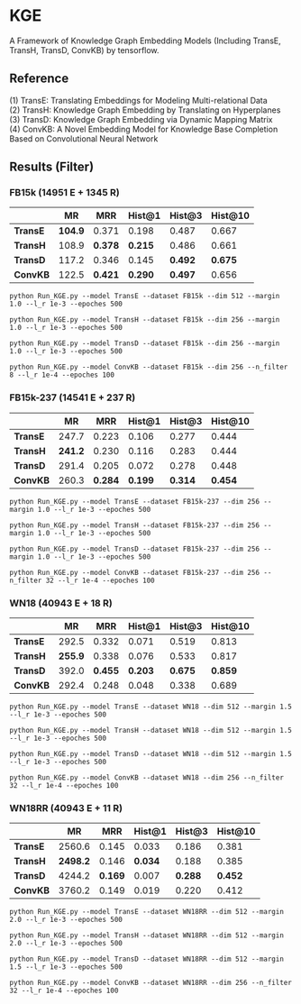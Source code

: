 # KGE
A Framework of Knowledge Graph Embedding Models (Including TransE, TransH, TransD, ConvKB) by tensorflow.

## Reference
(1) TransE: Translating Embeddings for Modeling Multi-relational Data   
(2) TransH: Knowledge Graph Embedding by Translating on Hyperplanes  
(3) TransD: Knowledge Graph Embedding via Dynamic Mapping Matrix  
(4) ConvKB: A Novel Embedding Model for Knowledge Base Completion Based on Convolutional Neural Network  

## Results (Filter)      
### FB15k (14951 E + 1345 R)
|            | **MR** | **MRR** |**Hist@1**|**Hist@3**|**Hist@10**|
|     --     |   --   |    --   |    --    |    --    |    --     |
| **TransE** | **104.9** | 0.371 | 0.198 | 0.487 | 0.667 |
| **TransH** | 108.9 | **0.378** | **0.215** | 0.486 | 0.661 |
| **TransD** | 117.2 | 0.346 | 0.145 | **0.492** | **0.675** |
| **ConvKB** | 122.5 | **0.421** | **0.290** | **0.497** | 0.656 |

```
python Run_KGE.py --model TransE --dataset FB15k --dim 512 --margin 1.0 --l_r 1e-3 --epoches 500
```
```
python Run_KGE.py --model TransH --dataset FB15k --dim 256 --margin 1.0 --l_r 1e-3 --epoches 500
```
```
python Run_KGE.py --model TransD --dataset FB15k --dim 256 --margin 1.0 --l_r 1e-3 --epoches 500
```
```
python Run_KGE.py --model ConvKB --dataset FB15k --dim 256 --n_filter 8 --l_r 1e-4 --epoches 100
```

### FB15k-237 (14541 E + 237 R)
|            | **MR** | **MRR** |**Hist@1**|**Hist@3**|**Hist@10**|
|     --     |   --   |    --   |    --    |    --    |    --     |
| **TransE** | 247.7 | 0.223 | 0.106 | 0.277 | 0.444 |
| **TransH** | **241.2** | 0.230 | 0.116 | 0.283 | 0.444 |
| **TransD** | 291.4 | 0.205 | 0.072 | 0.278 | 0.448 |
| **ConvKB** | 260.3 | **0.284** | **0.199** | **0.314** | **0.454** |

```
python Run_KGE.py --model TransE --dataset FB15k-237 --dim 256 --margin 1.0 --l_r 1e-3 --epoches 500
```
```
python Run_KGE.py --model TransH --dataset FB15k-237 --dim 256 --margin 1.0 --l_r 1e-3 --epoches 500
```
```
python Run_KGE.py --model TransD --dataset FB15k-237 --dim 256 --margin 1.0 --l_r 1e-3 --epoches 500
```
```
python Run_KGE.py --model ConvKB --dataset FB15k-237 --dim 256 --n_filter 32 --l_r 1e-4 --epoches 100
```

### WN18 (40943 E + 18 R)
|            | **MR** | **MRR** |**Hist@1**|**Hist@3**|**Hist@10**|
|     --     |   --   |    --   |    --    |    --    |    --     |
| **TransE** | 292.5 | 0.332 | 0.071 | 0.519 | 0.813 |
| **TransH** | **255.9** | 0.338 | 0.076 | 0.533 | 0.817 |
| **TransD** | 392.0 | **0.455** | **0.203** | **0.675** | **0.859** |
| **ConvKB** | 292.4 | 0.248 | 0.048 | 0.338 | 0.689 |

```
python Run_KGE.py --model TransE --dataset WN18 --dim 512 --margin 1.5 --l_r 1e-3 --epoches 500
```
```
python Run_KGE.py --model TransH --dataset WN18 --dim 512 --margin 1.5 --l_r 1e-3 --epoches 500
```
```
python Run_KGE.py --model TransD --dataset WN18 --dim 512 --margin 1.5 --l_r 1e-3 --epoches 500
```
```
python Run_KGE.py --model ConvKB --dataset WN18 --dim 256 --n_filter 32 --l_r 1e-4 --epoches 100
```

### WN18RR (40943 E + 11 R)
|            | **MR** | **MRR** |**Hist@1**|**Hist@3**|**Hist@10**|
|     --     |   --   |    --   |    --    |    --    |    --     |
| **TransE** | 2560.6 | 0.145 | 0.033 | 0.186 | 0.381 |
| **TransH** | **2498.2** | 0.146 | **0.034** | 0.188 | 0.385 |
| **TransD** | 4244.2 | **0.169** | 0.007 | **0.288** | **0.452** |
| **ConvKB** | 3760.2 | 0.149 | 0.019 | 0.220 | 0.412 |

```
python Run_KGE.py --model TransE --dataset WN18RR --dim 512 --margin 2.0 --l_r 1e-3 --epoches 500
```
```
python Run_KGE.py --model TransH --dataset WN18RR --dim 512 --margin 2.0 --l_r 1e-3 --epoches 500
```
```
python Run_KGE.py --model TransD --dataset WN18RR --dim 512 --margin 1.5 --l_r 1e-3 --epoches 500
```
```
python Run_KGE.py --model ConvKB --dataset WN18RR --dim 256 --n_filter 32 --l_r 1e-4 --epoches 100
```
